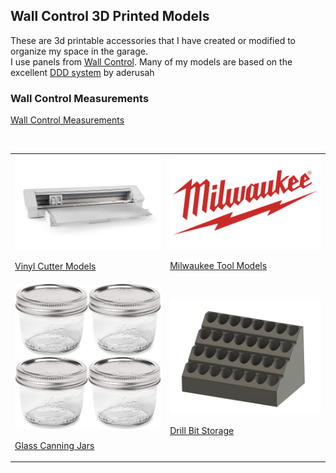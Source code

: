 ## Wall Control 3D Printed Models

These are 3d printable accessories that I have created or modified to organize my space in the garage.<br>
I use panels from <a href="http://www.wallcontrol.com">Wall Control</a>.
Many of my models are based on the excellent [DDD system](https://github.com/aderusha/DDD-Printable-Wall-Control-System)  by aderusah<br>

### Wall Control Measurements
<a href="About/README.md">Wall Control Measurements</a>
<br>

<br>
<table>
    <tr>
        <td>
            <a href="Vinyl/README.md">
                <img src="Vinyl/SilhouetteCameo4Pro.jpg" width="400"/>
                <p>Vinyl Cutter Models</p>
            </a>
        </td>
        <td>
            <a href="MilwaukeeM12/README.md">
                <img src="MilwaukeeM12/MilwaukeeLogo.png" width="400"/>
                <p>Milwaukee Tool Models</p>
            </a>
        </td>
    </tr>
    <tr>
        <td>
            <a href="Jars/README.md">
                <img src="Jars/WideMouthJars.jpg" width="400"/>
                <p>Glass Canning Jars</p>
            </a>
        </td>
        <td>
            <a href="Bits/README.md" width="400"/>
                <img src="Bits/DrillBitHolder.png" width="400">
                <p>Drill Bit Storage</p>
            </a>
        </td>
    </tr>
</table>
